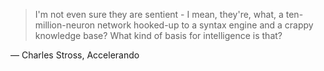 > I'm not even sure they are sentient - I mean, they're, what, a ten-million-neuron network hooked-up to a syntax engine and a crappy knowledge base? What kind of basis for intelligence is that?

— Charles Stross, Accelerando